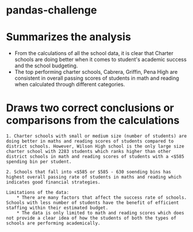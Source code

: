 # pandas-challenge

# Summarizes the analysis
   * From the calculations of all the school data, it is clear that Charter schools are doing better when it comes to student's academic success and the school budgeting.
   * The top performing charter schools, Cabrera, Griffin, Pena High are consistent in overall passing scores of students in math and reading when calculated through different categories.


# Draws two correct conclusions or comparisons from the calculations
    1. Charter schools with small or medium size (number of students) are doing better in maths and reading scores of students compared to district schools. However, Wilson High school is the only large size charter school with 2283 students which ranks higher than other district schools in math and reading scores of students with a <$585 spending bin per student.
    
    2. Schools that fall into <$585 or $585 - 630 soending bins has highest overall passing rate of students in maths and reading which indicates good financial strategies. 

    Limitations of the data:
        * There are many factors that affect the success rate of schools. Schools with less number of students have the benefit of efficient staffing within their estimated budget. 
        * The data is only limited to math and reading scores which does not provide a clear idea of how the students of both the types of schools are performing academically.